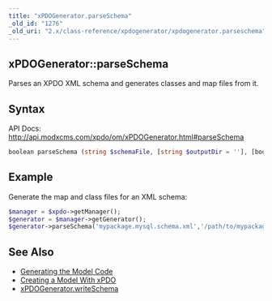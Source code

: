 ```yaml
---
title: "xPDOGenerator.parseSchema"
_old_id: "1276"
_old_uri: "2.x/class-reference/xpdogenerator/xpdogenerator.parseschema"
---
```


## xPDOGenerator::parseSchema

Parses an XPDO XML schema and generates classes and map files from it.

## Syntax

API Docs: <http://api.modxcms.com/xpdo/om/xPDOGenerator.html#parseSchema>

``` php 
boolean parseSchema (string $schemaFile, [string $outputDir = ''], [boolean $compile = false])
```

## Example

Generate the map and class files for an XML schema:

``` php 
$manager = $xpdo->getManager();
$generator = $manager->getGenerator();
$generator->parseSchema('mypackage.mysql.schema.xml','/path/to/mypackage/model/');
```

## See Also

- [Generating the Model Code](xpdo/getting-started/creating-a-model-with-xpdo/generating-the-model-code "Generating the Model Code")
- [Creating a Model With xPDO](xpdo/getting-started/creating-a-model-with-xpdo "Creating a Model With xPDO")
- [xPDOGenerator.writeSchema](extending-modx/xpdo/class-reference/xpdogenerator/xpdogenerator.writeschema "xPDOGenerator.writeSchema")